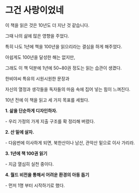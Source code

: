 # 그건 사랑이었네

이 책을 읽은 것은 10년도 더 지난 것 같습니다.

그때 나의 삶에 많은 영향을 주었다.

특히 나도 1년에 책을 100년을 읽으리라는 결심을 하게 해주었다.

 

아쉽게도 100년을 달성한 해는 없지만,

그래도 이 책 덕분에 1년에 50~80권 정도는 읽는 습관이 생겼다.

 

한비야씨 특유의 시원시원한 문장과

자신의 열정과 생각들을 독자들의 마음 속에 집어 넣는 힘이 느껴진다.

 

10년 전에 이 책을 읽고 세 가지 목표를 세웠다.

 

**1. 삶을 단순하게 디자인하자.**

  \- 우리 가정의 가게 지출 구조를 확 정리해 버렸다.

 

**2. 산 밑에 살자.**

  \- 다음번에 이사하게 되면, 북한산이나 남산, 관악산 밑으로 이사 가리라.

 

**3. 1년에 책 100권 읽기**

  \- 지금 열심히 실천 중이다.

 

**4. 월드 비전을 통해서 어려운 환경의 아동 돕기**

  \- 먼저 1명 부터 시작하기로 했다.